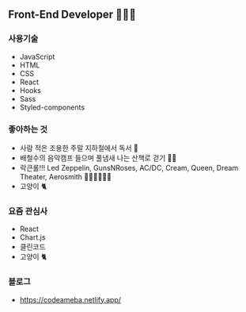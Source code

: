## Front-End Developer 🧑🏻‍💻
### 사용기술
- JavaScript
- HTML
- CSS
- React
- Hooks
- Sass
- Styled-components

### 좋아하는 것
- 사람 적은 조용한 주말 지하철에서 독서 📖
- 배철수의 음악캠프 들으며 풀냄새 나는 산책로 걷기 🚶🏻
- 락큰롤!!! Led Zeppelin, GunsNRoses, AC/DC, Cream, Queen, Dream Theater, Aerosmith 🤟🏻👨🏻‍🎤🎶
- 고양이 🐈

### 요즘 관심사
- React
- Chart.js
- 클린코드
- 고양이 🐈

### 블로그
- https://codeameba.netlify.app/


<!--
**codeAmeba/codeAmeba** is a ✨ _special_ ✨ repository because its `README.md` (this file) appears on your GitHub profile.

Here are some ideas to get you started:

- 🔭 I’m currently working on ...
- 🌱 I’m currently learning ...
- 👯 I’m looking to collaborate on ...
- 🤔 I’m looking for help with ...
- 💬 Ask me about ...
- 📫 How to reach me: ...
- 😄 Pronouns: ...
- ⚡ Fun fact: ...
-->
